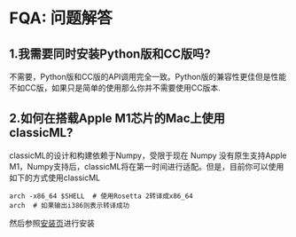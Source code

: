 # FQA: 问题解答

## 1.我需要同时安装Python版和CC版吗?

不需要，Python版和CC版的API调用完全一致。Python版的兼容性更佳但是性能不如CC版，如果只是简单的使用那么你并不需要使用CC版本.

## 2.如何在搭载Apple M1芯片的Mac上使用classicML?

classicML的设计和构建依赖于Numpy，受限于现在 Numpy 没有原生支持Apple M1，Numpy支持后，classicML将在第一时间进行适配。但是，目前你可以使用如下的方式使用classicML

```shell
arch -x86_64 $SHELL  # 使用Rosetta 2转译成x86_64
arch  # 如果输出i386则表示转译成功
```

然后参照[安装页](https://classicml.readthedocs.io/zh_CN/latest/install.html)进行安装

